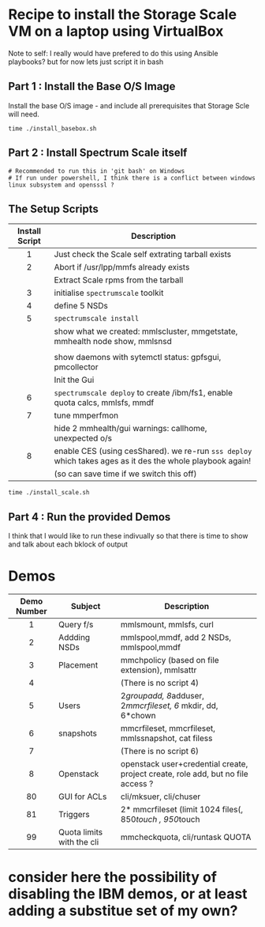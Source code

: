 Recipe to install the Storage Scale VM on a laptop using VirtualBox
===================================================================

Note to self: I really would have prefered to do this using Ansible playbooks?
but for now lets just script it in bash


## Part 1 : Install the Base O/S Image

Install the base O/S image - and include all prerequisites that Storage Scle will need.

```
time ./install_basebox.sh
```

## Part 2 : Install Spectrum Scale itself

```
# Recommended to run this in 'git bash' on Windows
# If run under powershell, I think there is a conflict between windows linux subsystem and opensssl ?
```
The Setup Scripts
-----------------

|     Install Script | Description |
|:-----:|------------------------------|
|  1 | Just check the Scale self extrating tarball exists|
|  2  | Abort if /usr/lpp/mmfs already exists |
|     |  Extract Scale rpms from the tarball|
|  3  | initialise `spectrumscale` toolkit|
|  4  |define 5 NSDs|
|  5  | `spectrumscale install`|
|     | show what we created: mmlscluster, mmgetstate, mmhealth node show, mmlsnsd|
|     | |
|     | show daemons with sytemctl status: gpfsgui, pmcollector|
|     | Init the Gui |
|  6  |`spectrumscale deploy` to create /ibm/fs1, enable quota calcs, mmlsfs, mmdf|
|  7  | tune mmperfmon|
|     | hide 2 mmhealth/gui warnings: callhome, unexpected o/s|
|  8  | enable CES (using cesShared). we re-run `sss deploy` which takes ages as it des the whole playbook again!|
|     | (so can save time if we switch this off) |


```
time ./install_scale.sh
```

## Part 4 : Run the provided Demos

I think that I would like to run these indivually so that there is time to show and talk about each bklock of output


Demos
=====
|     Demo Number | Subject | Description |
|:-----:|---------------|-------------------|
|   1   | Query f/s     | mmlsmount, mmlsfs, curl |
|   2   | Addding NSDs  | mmlspool,mmdf, add 2 NSDs, mmlspool,mmdf |
|   3   | Placement     | mmchpolicy (based on file extension), mmlsattr |
|   4   |               |  (There is no script 4) |
|   5   | Users         | 2*groupadd, 8*adduser, 2*mmcrfileset, 6* mkdir, dd, 6*chown |
|   6   | snapshots    |  mmcrfileset, mmcrfileset, mmlssnapshot, cat filess |
|   7   |               |  (There is no script 6) |
|   8   | Openstack     | openstack user+credential create, project create, role add, but no file access ? |
|  80   | GUI for ACLs  | cli/mksuer, cli/chuser |
| 81  | Triggers      | 2* mmcrfileset (limit 1024 files(, 850*touch , 950*touch |
| 99  | Quota limits with the cli | mmcheckquota, cli/runtask QUOTA |

# consider here the possibility of disabling the IBM demos, or at least adding a substitue set of my own?

